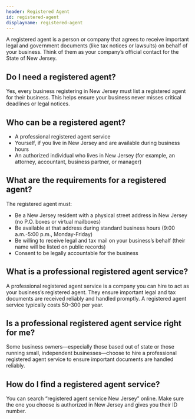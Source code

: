 ```yaml
---
header: Registered Agent
id: registered-agent
displayname: registered-agent
---
```


A registered agent is a person or company that agrees to receive important legal and government documents (like tax notices or lawsuits) on behalf of your business. Think of them as your company’s official contact for the State of New Jersey.

## Do I need a registered agent?

Yes, every business registering in New Jersey must list a registered agent for their business. This helps ensure your business never misses critical deadlines or legal notices.

## Who can be a registered agent?

- A professional registered agent service
- Yourself, if you live in New Jersey and are available during business hours
- An authorized individual who lives in New Jersey (for example, an attorney, accountant, business partner, or manager)

## What are the requirements for a registered agent?

The registered agent must:

- Be a New Jersey resident with a physical street address in New Jersey (no P.O. boxes or virtual mailboxes)
- Be available at that address during standard business hours (9:00 a.m.-5:00 p.m., Monday-Friday)
- Be willing to receive legal and tax mail on your business’s behalf (their name will be listed on public records)
- Consent to be legally accountable for the business

## What is a professional registered agent service?

A professional registered agent service is a company you can hire to act as your business’s registered agent. They ensure important legal and tax documents are received reliably and handled promptly. A registered agent service typically costs $50–$300 per year.

## Is a professional registered agent service right for me?

Some business owners—especially those based out of state or those running small, independent businesses—choose to hire a professional registered agent service to ensure important documents are handled reliably.

## How do I find a registered agent service?

You can search “registered agent service New Jersey” online. Make sure the one you choose is authorized in New Jersey and gives you their ID number.
